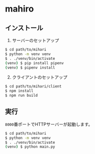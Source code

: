 # mahiro

## インストール

1. サーバーのセットアップ

```bash
$ cd path/to/mihari
$ python -m venv venv
$ . ./venv/bin/activate
(venv) $ pip install pipenv
(venv) $ pipenv install
```

2. クライアントのセットアップ

```bash
$ cd path/to/mihari/client
$ npm install
$ npm run build
```

## 実行

`8000`番ポートでHTTPサーバーが起動します。

```bash
$ cd path/to/mihari
$ python -m venv venv
$ . ./venv/bin/activate
(venv) $ python main.py
```
